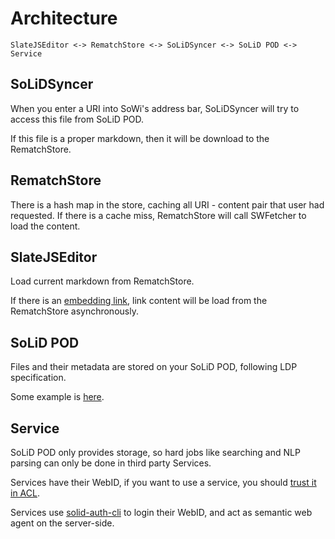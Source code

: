 # Architecture

```diagram
SlateJSEditor <-> RematchStore <-> SoLiDSyncer <-> SoLiD POD <-> Service
```

## SoLiDSyncer

When you enter a URI into SoWi's address bar, SoLiDSyncer will try to access this file from SoLiD POD.

If this file is a proper markdown, then it will be download to the RematchStore.

## RematchStore

There is a hash map in the store, caching all URI - content pair that user had requested. If there is a cache miss, RematchStore will call SWFetcher to load the content.

## SlateJSEditor

Load current markdown from RematchStore.

If there is an [embedding link](../README.md#Embedding), link content will be load from the RematchStore asynchronously.

## SoLiD POD

Files and their metadata are stored on your SoLiD POD, following LDP specification.

Some example is [here](./files.md).

## Service

SoLiD POD only provides storage, so hard jobs like searching and NLP parsing can only be done in third party Services.

Services have their WebID, if you want to use a service, you should [trust it in ACL](https://github.com/solid/web-access-control-spec#other-ideas-about-specifying-trusted-apps).

Services use [solid-auth-cli](https://github.com/jeff-zucker/solid-auth-cli) to login their WebID, and act as semantic web agent on the server-side.
